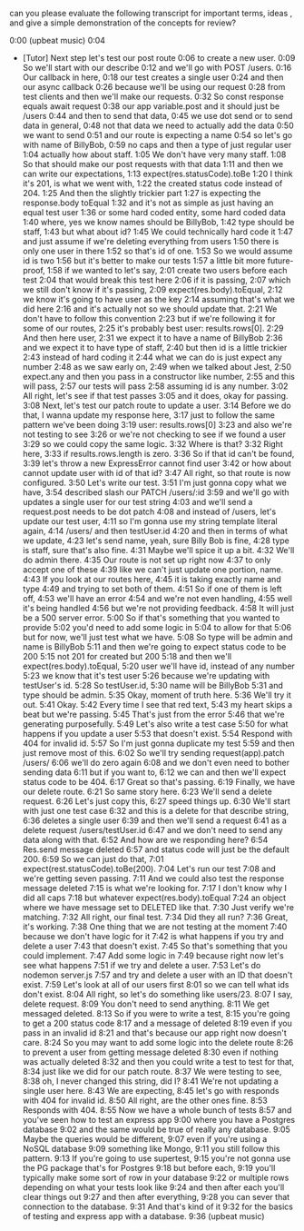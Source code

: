 can you please evaluate the following transcript for important terms, ideas , and give a simple demonstration of the concepts for review?




0:00
(upbeat music)
0:04
- [Tutor] Next step let's test our post route
0:06
to create a new user.
0:09
So we'll start with our describe
0:12
and we'll go with POST /users.
0:16
Our callback in here,
0:18
our test creates a single user
0:24
and then our async callback
0:26
because we'll be using our request
0:28
from test clients and then we'll make our requests.
0:32
So const response equals await request
0:38
our app variable.post and it should just be /users
0:44
and then to send that data,
0:45
we use dot send or to send data in general,
0:48
not that data we need to actually add the data
0:50
we want to send
0:51
and our route is expecting a name
0:54
so let's go with name of BillyBob,
0:59
no caps and then a type of just regular user
1:04
actually how about staff.
1:05
We don't have very many staff.
1:08
So that should make our post requests with that data
1:11
and then we can write our expectations,
1:13
expect(res.statusCode).toBe
1:20
I think it's 201, is what we went with,
1:22
the created status code instead of 204.
1:25
And then the slightly trickier part
1:27
is expecting the response.body toEqual
1:32
and it's not as simple as just having an equal test user
1:36
or some hard coded entity, some hard coded data
1:40
where, yes we know names should be BillyBob,
1:42
type should be staff,
1:43
but what about id?
1:45
We could technically hard code it
1:47
and just assume if we're deleting everything from users
1:50
there is only one user in there
1:52
so that's id of one.
1:53
So we would assume id is two
1:56
but it's better to make our tests
1:57
a little bit more future-proof,
1:58
if we wanted to let's say,
2:01
create two users before each test
2:04
that would break this test here
2:06
if it is passing,
2:07
which we still don't know if it's passing,
2:09
expect(res.body).toEqual,
2:12
we know it's going to have user as the key
2:14
assuming that's what we did here
2:16
and it's actually not so we should update that.
2:21
We don't have to follow this convention
2:23
but if we're following it for some of our routes,
2:25
it's probably best user: results.rows[0].
2:29
And then here user,
2:31
we expect it to have a name of BillyBob
2:36
and we expect it to have type of staff,
2:40
but then id is a little trickier
2:43
instead of hard coding it
2:44
what we can do is just expect any number
2:48
as we saw early on,
2:49
when we talked about Jest,
2:50
expect.any and then you pass in a constructor like number,
2:55
and this will pass,
2:57
our tests will pass
2:58
assuming id is any number.
3:02
All right, let's see if that test passes
3:05
and it does, okay for passing.
3:08
Next, let's test our patch route to update a user.
3:14
Before we do that, I wanna update my response here,
3:17
just to follow the same pattern we've been doing
3:19
user: results.rows[0]
3:23
and also we're not testing to see
3:26
or we're not checking to see if we found a user
3:29
so we could copy the same logic.
3:32
Where is that?
3:32
Right here,
3:33
if results.rows.length is zero.
3:36
So if that id can't be found,
3:39
let's throw a new ExpressError cannot find user
3:42
or how about cannot update user with id of that id?
3:47
All right, so that route is now configured.
3:50
Let's write our test.
3:51
I'm just gonna copy what we have,
3:54
described slash our PATCH /users/:id
3:59
and we'll go with updates a single user for our test string
4:03
and we'll send a request.post needs to be dot patch
4:08
and instead of /users, let's update our test user,
4:11
so I'm gonna use my string template literal again,
4:14
/users/ and then testUser.id
4:20
and then in terms of what we update,
4:23
let's send name, yeah, sure Billy Bob is fine,
4:28
type is staff, sure that's also fine.
4:31
Maybe we'll spice it up a bit.
4:32
We'll do admin there.
4:35
Our route is not set up right now
4:37
to only accept one of these
4:39
like we can't just update one portion, name.
4:43
If you look at our routes here,
4:45
it is taking exactly name and type
4:49
and trying to set both of them.
4:51
So if one of them is left off,
4:53
we'll have an error
4:54
and we're not even handling,
4:55
well it's being handled
4:56
but we're not providing feedback.
4:58
It will just be a 500 server error.
5:00
So if that's something that you wanted to provide
5:02
you'd need to add some logic in
5:04
to allow for that
5:06
but for now, we'll just test what we have.
5:08
So type will be admin and name is BillyBob
5:11
and then we're going to expect status code to be 200
5:15
not 201 for created but 200
5:18
and then we'll expect(res.body).toEqual,
5:20
user we'll have id, instead of any number
5:23
we know that it's test user
5:26
because we're updating with testUser's id.
5:28
So testUser.id,
5:30
name will be BillyBob
5:31
and type should be admin.
5:35
Okay, moment of truth here.
5:36
We'll try it out.
5:41
Okay.
5:42
Every time I see that red text,
5:43
my heart skips a beat but we're passing.
5:45
That's just from the error
5:46
that we're generating purposefully.
5:49
Let's also write a test case
5:50
for what happens if you update a user
5:53
that doesn't exist.
5:54
Respond with 404 for invalid id.
5:57
So I'm just gonna duplicate my test
5:59
and then just remove most of this.
6:02
So we'll try sending request(app).patch /users/
6:06
we'll do zero again
6:08
and we don't even need to bother sending data
6:11
but if you want to,
6:12
we can and then we'll expect status code to be 404.
6:17
Great so that's passing.
6:19
Finally, we have our delete route.
6:21
So same story here.
6:23
We'll send a delete request.
6:26
Let's just copy this,
6:27
speed things up.
6:30
We'll start with just one test case
6:32
and this is a delete for that describe string,
6:36
deletes a single user
6:39
and then we'll send a request
6:41
as a delete request /users/testUser.id
6:47
and we don't need to send any data along with that.
6:52
And how are we responding here?
6:54
Res.send message deleted
6:57
and status code will just be the default 200.
6:59
So we can just do that,
7:01
expect(rest.statusCode).toBe(200).
7:04
Let's run our test
7:08
and we're getting seven passing.
7:11
And we could also test the response message deleted
7:15
is what we're looking for.
7:17
I don't know why I did all caps
7:18
but whatever expect(res.body).toEqual
7:24
an object where we have message set to DELETED like that.
7:30
Just verify we're matching.
7:32
All right, our final test.
7:34
Did they all run?
7:36
Great, it's working.
7:38
One thing that we are not testing at the moment
7:40
because we don't have logic for it
7:42
is what happens if you try and delete a user
7:43
that doesn't exist.
7:45
So that's something that you could implement.
7:47
Add some logic in
7:49
because right now let's see what happens
7:51
if we try and delete a user.
7:53
Let's do nodemon server.js
7:57
and try and delete a user with an ID that doesn't exist.
7:59
Let's look at all of our users first
8:01
so we can tell what ids don't exist.
8:04
All right, so let's do something like users/23.
8:07
I say, delete request.
8:09
You don't need to send anything.
8:11
We get messaged deleted.
8:13
So if you were to write a test,
8:15
you're going to get a 200 status code
8:17
and a message of deleted
8:19
even if you pass in an invalid id
8:21
and that's because our app right now doesn't care.
8:24
So you may want to add some logic into the delete route
8:26
to prevent a user from getting message deleted
8:30
even if nothing was actually deleted
8:32
and then you could write a test to test for that,
8:34
just like we did for our patch route.
8:37
We were testing to see,
8:38
oh, I never changed this string, did I?
8:41
We're not updating a single user here.
8:43
We are expecting,
8:45
let's go with responds with 404 for invalid id.
8:50
All right, are the other ones fine.
8:53
Responds with 404.
8:55
Now we have a whole bunch of tests
8:57
and you've seen how to test an express app
9:00
where you have a Postgres database
9:02
and the same would be true of really any database.
9:05
Maybe the queries would be different,
9:07
even if you're using a NoSQL database
9:09
something like Mongo,
9:11
you still follow this pattern.
9:13
If you're going to use supertest,
9:15
you're not gonna use the PG package that's for Postgres
9:18
but before each,
9:19
you'll typically make some sort of row in your database
9:22
or multiple rows depending on what your tests look like
9:24
and then after each you'll clear things out
9:27
and then after everything,
9:28
you can sever that connection to the database.
9:31
And that's kind of it
9:32
for the basics of testing and express app with a database.
9:36
(upbeat music)